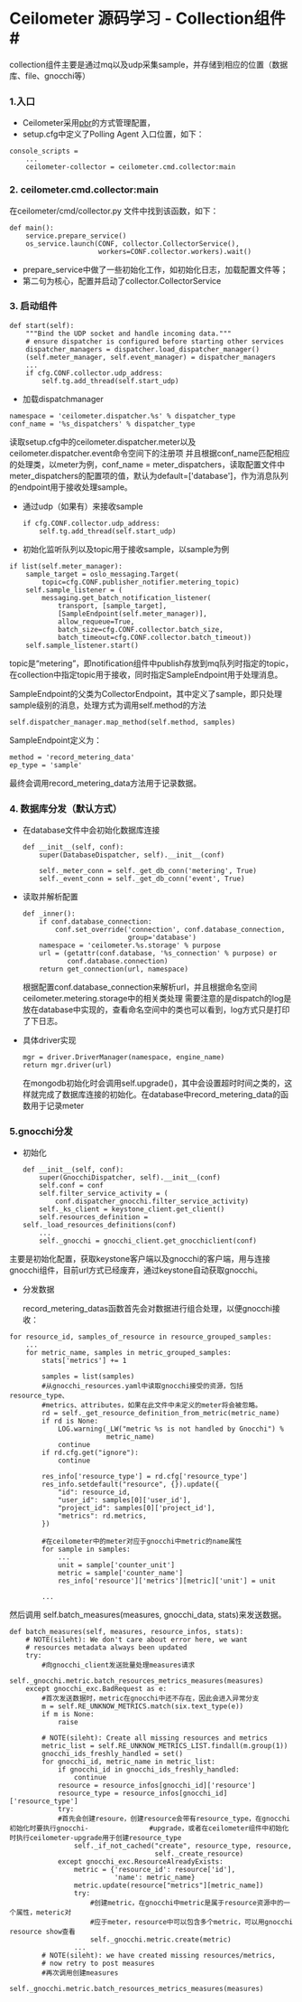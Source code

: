 # Ceilometer 源码学习 - Collection组件#

collection组件主要是通过mq以及udp采集sample，并存储到相应的位置（数据库、file、gnocchi等）

 ### 1.**入口**

- Ceilometer采用[pbr](http://docs.openstack.org/developer/pbr/)的方式管理配置，
- setup.cfg中定义了Polling Agent 入口位置，如下：

```
console_scripts =
    ...
    ceilometer-collector = ceilometer.cmd.collector:main
```

### 2. **ceilometer.cmd.collector:main**

在ceilometer/cmd/collector.py 文件中找到该函数，如下：

```
def main():
    service.prepare_service()
    os_service.launch(CONF, collector.CollectorService(),
                      workers=CONF.collector.workers).wait()
```

- prepare_service中做了一些初始化工作，如初始化日志，加载配置文件等；
- 第二句为核心，配置并启动了collector.CollectorService


### 3. **启动组件**

```
def start(self):
    """Bind the UDP socket and handle incoming data."""
    # ensure dispatcher is configured before starting other services
    dispatcher_managers = dispatcher.load_dispatcher_manager()
    (self.meter_manager, self.event_manager) = dispatcher_managers
    ...
    if cfg.CONF.collector.udp_address:
        self.tg.add_thread(self.start_udp)
```

- 加载dispatchmanager


```
namespace = 'ceilometer.dispatcher.%s' % dispatcher_type
conf_name = '%s_dispatchers' % dispatcher_type
```

读取setup.cfg中的ceilometer.dispatcher.meter以及ceilometer.dispatcher.event命令空间下的注册项
并且根据conf_name匹配相应的处理类，以meter为例，conf_name = meter_dispatchers，读取配置文件中meter_dispatchers的配置项的值，默认为default=['database']，作为消息队列的endpoint用于接收处理sample。

- 通过udp（如果有）来接收sample

      if cfg.CONF.collector.udp_address:
          self.tg.add_thread(self.start_udp)
- 初始化监听队列以及topic用于接收sample，以sample为例

```
if list(self.meter_manager):
    sample_target = oslo_messaging.Target(
        topic=cfg.CONF.publisher_notifier.metering_topic)
    self.sample_listener = (
        messaging.get_batch_notification_listener(
            transport, [sample_target],
            [SampleEndpoint(self.meter_manager)],
            allow_requeue=True,
            batch_size=cfg.CONF.collector.batch_size,
            batch_timeout=cfg.CONF.collector.batch_timeout))
    self.sample_listener.start()
```

topic是“metering”，即notification组件中publish存放到mq队列时指定的topic，在collection中指定topic用于接收，同时指定SampleEndpoint用于处理消息。

SampleEndpoint的父类为CollectorEndpoint，其中定义了sample，即只处理sample级别的消息，处理方式为调用self.method的方法

```
self.dispatcher_manager.map_method(self.method, samples)
```

SampleEndpoint定义为：

```
method = 'record_metering_data'
ep_type = 'sample'
```

最终会调用record_metering_data方法用于记录数据。

### 4. **数据库分发（默认方式）**

- 在database文件中会初始化数据库连接

  ```
  def __init__(self, conf):
      super(DatabaseDispatcher, self).__init__(conf)

      self._meter_conn = self._get_db_conn('metering', True)
      self._event_conn = self._get_db_conn('event', True)
  ```

- 读取并解析配置

  ```
  def _inner():
      if conf.database_connection:
          conf.set_override('connection', conf.database_connection,
                            group='database')
      namespace = 'ceilometer.%s.storage' % purpose
      url = (getattr(conf.database, '%s_connection' % purpose) or
             conf.database.connection)
      return get_connection(url, namespace)
  ```
  根据配置conf.database_connection来解析url，并且根据命名空间ceilometer.metering.storage中的相关类处理
  需要注意的是dispatch的log是放在database中实现的，查看命名空间中的类也可以看到，log方式只是打印了下日志。
- 具体driver实现

  ```
  mgr = driver.DriverManager(namespace, engine_name)
  return mgr.driver(url)
  ```

  在mongodb初始化时会调用self.upgrade()，其中会设置超时时间之类的，这样就完成了数据库连接的初始化。在database中record_metering_data的函数用于记录meter


### 5.**gnocchi分发**

- 初始化

  ```
  def __init__(self, conf):
      super(GnocchiDispatcher, self).__init__(conf)
      self.conf = conf
      self.filter_service_activity = (
          conf.dispatcher_gnocchi.filter_service_activity)
      self._ks_client = keystone_client.get_client()
      self.resources_definition = self._load_resources_definitions(conf)
      ...
      self._gnocchi = gnocchi_client.get_gnocchiclient(conf)
  ```

主要是初始化配置，获取keystone客户端以及gnocchi的客户端，用与连接gnocchi组件，目前url方式已经废弃，通过keystone自动获取gnocchi。

- 分发数据


  record_metering_datas函数首先会对数据进行组合处理，以便gnocchi接收：

```
for resource_id, samples_of_resource in resource_grouped_samples:
    ...
    for metric_name, samples in metric_grouped_samples:
        stats['metrics'] += 1

        samples = list(samples)
        #从gnocchi_resources.yaml中读取gnocchi接受的资源，包括resource_type、
        #metrics、attributes，如果在此文件中未定义的meter将会被忽略。
        rd = self._get_resource_definition_from_metric(metric_name)
        if rd is None:
            LOG.warning(_LW("metric %s is not handled by Gnocchi") %
                        metric_name)
            continue
        if rd.cfg.get("ignore"):
            continue

        res_info['resource_type'] = rd.cfg['resource_type']
        res_info.setdefault("resource", {}).update({
            "id": resource_id,
            "user_id": samples[0]['user_id'],
            "project_id": samples[0]['project_id'],
            "metrics": rd.metrics,
        })

        #在ceilometer中的meter对应于gnocchi中metric的name属性
        for sample in samples:
            ...
            unit = sample['counter_unit']
            metric = sample['counter_name']
            res_info['resource']['metrics'][metric]['unit'] = unit

        ...
```

然后调用  self.batch_measures(measures, gnocchi_data, stats)来发送数据。

```
def batch_measures(self, measures, resource_infos, stats):
    # NOTE(sileht): We don't care about error here, we want
    # resources metadata always been updated
    try:
        #向gnocchi_client发送批量处理measures请求
        self._gnocchi.metric.batch_resources_metrics_measures(measures)
    except gnocchi_exc.BadRequest as e:
        #首次发送数据时，metric在gnocchi中还不存在，因此会进入异常分支
        m = self.RE_UNKNOW_METRICS.match(six.text_type(e))
        if m is None:
            raise

        # NOTE(sileht): Create all missing resources and metrics
        metric_list = self.RE_UNKNOW_METRICS_LIST.findall(m.group(1))
        gnocchi_ids_freshly_handled = set()
        for gnocchi_id, metric_name in metric_list:
            if gnocchi_id in gnocchi_ids_freshly_handled:
                continue
            resource = resource_infos[gnocchi_id]['resource']
            resource_type = resource_infos[gnocchi_id]['resource_type']
            try:
            #首先会创建resoure，创建resource会带有resource_type，在gnocchi初始化时要执行gnocchi-               #upgrade，或者在ceilometer组件中初始化时执行ceilometer-upgrade用于创建resource_type
                self._if_not_cached("create", resource_type, resource,
                                    self._create_resource)
            except gnocchi_exc.ResourceAlreadyExists:
                metric = {'resource_id': resource['id'],
                          'name': metric_name}
                metric.update(resource["metrics"][metric_name])
                try:
                    #创建metric，在gnocchi中metric是属于resource资源中的一个属性，meteric对
                    #应于meter，resource中可以包含多个metric，可以用gnocchi resource show查看
                    self._gnocchi.metric.create(metric)
                ...
        # NOTE(sileht): we have created missing resources/metrics,
        # now retry to post measures
        #再次调用创建measures
        self._gnocchi.metric.batch_resources_metrics_measures(measures)
```




